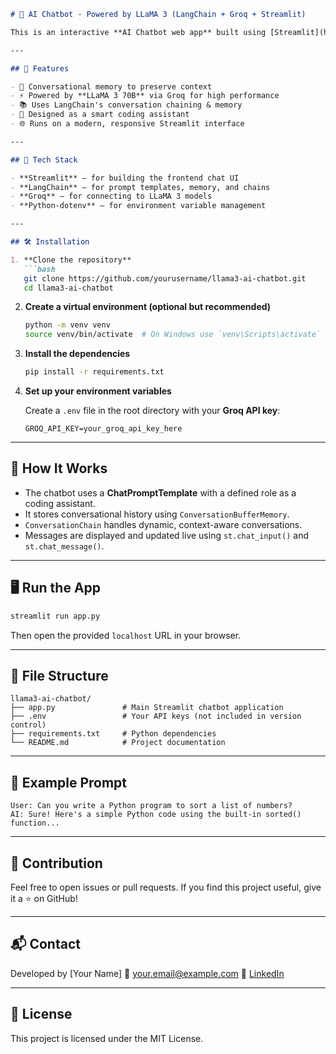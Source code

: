 

````markdown
# 🤖 AI Chatbot - Powered by LLaMA 3 (LangChain + Groq + Streamlit)

This is an interactive **AI Chatbot web app** built using [Streamlit](https://streamlit.io/), [LangChain](https://www.langchain.com/), and [Groq](https://groq.com/) models like **LLaMA 3 (70B)**. The assistant is tailored to help users with coding assignments and write **efficient, human-like code** that avoids plagiarism.

---

## 🚀 Features

- 💬 Conversational memory to preserve context
- ⚡ Powered by **LLaMA 3 70B** via Groq for high performance
- 📚 Uses LangChain's conversation chaining & memory
- 🧠 Designed as a smart coding assistant
- 🌐 Runs on a modern, responsive Streamlit interface

---

## 🧰 Tech Stack

- **Streamlit** – for building the frontend chat UI
- **LangChain** – for prompt templates, memory, and chains
- **Groq** – for connecting to LLaMA 3 models
- **Python-dotenv** – for environment variable management

---

## 🛠️ Installation

1. **Clone the repository**
   ```bash
   git clone https://github.com/yourusername/llama3-ai-chatbot.git
   cd llama3-ai-chatbot
````

2. **Create a virtual environment (optional but recommended)**

   ```bash
   python -m venv venv
   source venv/bin/activate  # On Windows use `venv\Scripts\activate`
   ```

3. **Install the dependencies**

   ```bash
   pip install -r requirements.txt
   ```

4. **Set up your environment variables**

   Create a `.env` file in the root directory with your **Groq API key**:

   ```
   GROQ_API_KEY=your_groq_api_key_here
   ```

---

## 🧠 How It Works

* The chatbot uses a **ChatPromptTemplate** with a defined role as a coding assistant.
* It stores conversational history using `ConversationBufferMemory`.
* `ConversationChain` handles dynamic, context-aware conversations.
* Messages are displayed and updated live using `st.chat_input()` and `st.chat_message()`.

---

## 🖥️ Run the App

```bash
streamlit run app.py
```

Then open the provided `localhost` URL in your browser.

---

## 📁 File Structure

```
llama3-ai-chatbot/
├── app.py               # Main Streamlit chatbot application
├── .env                 # Your API keys (not included in version control)
├── requirements.txt     # Python dependencies
└── README.md            # Project documentation
```

---

## 📌 Example Prompt

```
User: Can you write a Python program to sort a list of numbers?
AI: Sure! Here's a simple Python code using the built-in sorted() function...
```

---

## 🤝 Contribution

Feel free to open issues or pull requests. If you find this project useful, give it a ⭐ on GitHub!

---

## 📬 Contact

Developed by \[Your Name]
📧 [your.email@example.com](mailto:labibalif2001@gmail.com)
🔗 [LinkedIn](https://www.linkedin.com/in/labibul-ahsan-alif-b70974291/?originalSubdomain=bd)

---

## 📜 License

This project is licensed under the MIT License.


